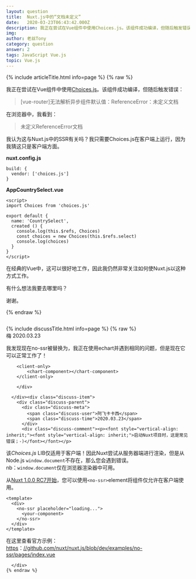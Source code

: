 ```yaml
---
layout: question
title:  Nuxt.js中的“文档未定义”
date:   2020-03-23T06:43:42.000Z
description: 我正在尝试在Vue组件中使用Choices.js。该组件成功编译，但随后触发错误：  \[vue-router\]无法解析异步组件默认值：Referen...
img: 
author: 老丝Tony
category: question
answer: 2
tags: JavaScript Vue.js
topic: Vue.js
---
```

<div class="article-root">
  <div class="article">
    {% include articleTitle.html info=page %}
    {% raw %}
    <div class="article-content"><p><font style="vertical-align: inherit;"><font style="vertical-align: inherit;">我正在尝试</font><font style="vertical-align: inherit;">在Vue组件中</font><font style="vertical-align: inherit;">使用</font></font><a href="https://github.com/jshjohnson/Choices" rel="noreferrer"><font style="vertical-align: inherit;"><font style="vertical-align: inherit;">Choices.js</font></font></a><font style="vertical-align: inherit;"><font style="vertical-align: inherit;">。</font><font style="vertical-align: inherit;">该组件成功编译，但随后触发错误：</font></font></p>

<blockquote>
  <p><font style="vertical-align: inherit;"><font style="vertical-align: inherit;">[vue-router]无法解析异步组件默认值：ReferenceError：未定义文档</font></font></p>
</blockquote>

<p><font style="vertical-align: inherit;"><font style="vertical-align: inherit;">在浏览器中，我看到：</font></font></p>

<blockquote>
  <p><font style="vertical-align: inherit;"><font style="vertical-align: inherit;">未定义ReferenceError文档</font></font></p>
</blockquote>

<p><font style="vertical-align: inherit;"><font style="vertical-align: inherit;">我认为这与Nuxt.js中的SSR有关吗？</font><font style="vertical-align: inherit;">我只需要Choices.js在客户端上运行，因为我猜这只是客户端方面。</font></font></p>

<p><strong><font style="vertical-align: inherit;"><font style="vertical-align: inherit;">nuxt.config.js</font></font></strong></p>

<pre><code>build: {<font></font>
  vendor: ['choices.js']<font></font>
}<font></font>
</code></pre>

<p><strong><font style="vertical-align: inherit;"><font style="vertical-align: inherit;">AppCountrySelect.vue</font></font></strong></p>

<pre><code>&lt;script&gt;<font></font>
import Choices from 'choices.js'<font></font>
<font></font>
export default {<font></font>
  name: 'CountrySelect',<font></font>
  created () {<font></font>
    console.log(this.$refs, Choices)<font></font>
    const choices = new Choices(this.$refs.select)<font></font>
    console.log(choices)<font></font>
  }<font></font>
}<font></font>
&lt;/script&gt;<font></font>
</code></pre>

<p><font style="vertical-align: inherit;"><font style="vertical-align: inherit;">在经典的Vue中，这可以很好地工作，因此我仍然非常关注如何使Nuxt.js以这种方式工作。</font></font></p>

<p><font style="vertical-align: inherit;"><font style="vertical-align: inherit;">有什么想法我要去哪里吗？</font></font></p>

<p><font style="vertical-align: inherit;"><font style="vertical-align: inherit;">谢谢。</font></font></p></div>
    {% endraw %}
  </div>
  <p style="height: 0;width:0;overflow: hidden;"> 第2864篇《Nuxt.js中的“文档未定义”》来自Winter(https://github.com/aiyld/aiyld.github.io)的站点</p>
  <div class="discuss-wrapper">
    {% include discussTitle.html info=page %}
    {% raw %}
    <div class="discuss-item">
        <div class="discuss-parent">
          <div class="discuss-meta">
            <span class="discuss-user">梅</span>
            <span class="discuss-time">2020.03.23</span>
          </div>
          <div class="discuss-comment"><p><font style="vertical-align: inherit;"><font style="vertical-align: inherit;">我发现现在no-ssr被替换为，我正在使用echart并遇到相同的问题，但是现在它可以正常工作了！</font></font></p>

<pre><code>    &lt;client-only&gt;<font></font>
        &lt;chart-component&gt;&lt;/chart-component&gt;<font></font>
    &lt;/client-only&gt;<font></font>
</code></pre></div>
        </div>
        
      </div><div class="discuss-item">
        <div class="discuss-parent">
          <div class="discuss-meta">
            <span class="discuss-user">阿飞卡卡西</span>
            <span class="discuss-time">2020.03.23</span>
          </div>
          <div class="discuss-comment"><p><font style="vertical-align: inherit;"><font style="vertical-align: inherit;">启动Nuxt项目时，这是常见错误；-)</font></font></p>

<p><font style="vertical-align: inherit;"><font style="vertical-align: inherit;">该</font></font><em><font style="vertical-align: inherit;"><font style="vertical-align: inherit;">Choices.js</font></font></em><font style="vertical-align: inherit;"><font style="vertical-align: inherit;"> LIB仅适用于客户端！</font><font style="vertical-align: inherit;">因此Nuxt尝试从服务器端进行渲染，但是从Node.js </font></font><code>window.document</code><font style="vertical-align: inherit;"><font style="vertical-align: inherit;">不存在，那么您会遇到错误。</font></font><br><font style="vertical-align: inherit;"><font style="vertical-align: inherit;">
nb：</font></font><code>window.document</code><font style="vertical-align: inherit;"><font style="vertical-align: inherit;">仅在浏览器渲染器中可用。</font></font></p>

<p><font style="vertical-align: inherit;"><font style="vertical-align: inherit;">从</font></font><a href="https://nuxtjs.org/guide/release-notes#v1.0.0-rc7" rel="noreferrer"><font style="vertical-align: inherit;"><font style="vertical-align: inherit;">Nuxt 1.0.0 RC7开始</font></font></a><font style="vertical-align: inherit;"><font style="vertical-align: inherit;">，您可以使用</font></font><code>&lt;no-ssr&gt;</code><font style="vertical-align: inherit;"><font style="vertical-align: inherit;">element将组件仅允许在客户端使用。</font></font></p>

<pre><code>&lt;template&gt;<font></font>
  &lt;div&gt;<font></font>
    &lt;no-ssr placeholder="loading..."&gt;<font></font>
      &lt;your-component&gt;<font></font>
    &lt;/no-ssr&gt;<font></font>
  &lt;/div&gt;<font></font>
&lt;/template&gt;<font></font>
</code></pre>

<p><font style="vertical-align: inherit;"><font style="vertical-align: inherit;">在这里查看官方示例：</font><a href="https://github.com/nuxt/nuxt.js/blob/dev/examples/no-ssr/pages/index.vue" rel="noreferrer"><font style="vertical-align: inherit;">https</font></a><font style="vertical-align: inherit;">：</font></font><a href="https://github.com/nuxt/nuxt.js/blob/dev/examples/no-ssr/pages/index.vue" rel="noreferrer"><font style="vertical-align: inherit;"><font style="vertical-align: inherit;">//github.com/nuxt/nuxt.js/blob/dev/examples/no-ssr/pages/index.vue</font></font></a></p></div>
        </div>
        
      </div>
    {% endraw %}
  </div>
<div>
